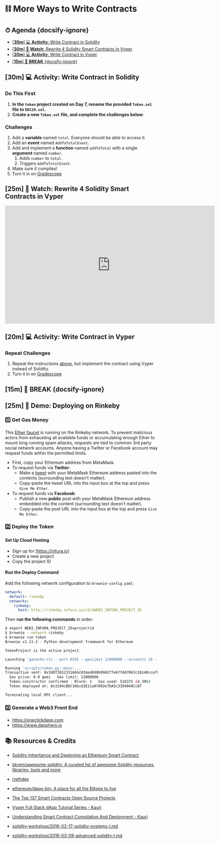 <!-- Run this slideshow via the following command: reveal-md README.md -w -->
<!-- .slide: data-background="./../Slides/images/header.svg" data-background-repeat="none" data-background-size="40% 40%" data-background-position="center 10%" class="header" -->
# ⛓ More Ways to Write Contracts

<!-- > -->

<!-- omit in toc -->
## ⏱ Agenda {docsify-ignore}

- [[**30m**] :computer: **Activity**: Write Contract in Solidity](#30m-%f0%9f%92%bb-activity-write-contract-in-solidity)
- [[**30m**] :eyes: **Watch**: Rewrite 4 Solidity Smart Contracts in Vyper](#30m-%f0%9f%91%80-watch-rewrite-4-solidity-smart-contracts-in-vyper)
- [[**20m**] :computer: **Activity**: Write Contract in Vyper](#20m-%f0%9f%92%bb-activity-write-contract-in-vyper)
- [[**15m**] :palm_tree: **BREAK** {docsify-ignore}](#15m-%f0%9f%8c%b4-break-docsify-ignore)

<!-- > -->

<!-- omit in toc -->
<!-- ## 🏆 Objectives -->

<!-- TODO: Objectives -->
<!-- |   Level   | Verbs |
     | --------- | ----- |
     | 6: Create | design, formulate, build, invent, create, compose, generate, derive, modify, develop |
     | 5: Evaluate | choose, support, relate, determine, defend, compare, contrast, justify, support, convince, select |
     | 4: Analyze | classify, break down, categorize, analyze, diagram, illustrate, criticize, simplify, associate |
     | 3: Apply | calculate, predict, apply, solve, illustrate, use, demonstrate, determine, model, perform, present |
     | 2: Understand | describe, explain, paraphrase, restate, summarize, contrast, interpret, discuss |
     | 1: Remember | list, recite, outline, define, name, match, quote, recall, identify, label, recognize | -->

<!-- > -->

## [**30m**] :computer: **Activity**: Write Contract in Solidity

### Do This First

1. **In the `token` project created on Day 7, rename the provided `Token.sol` file to `ERC20.sol`.**
1. **Create a new `Token.sol` file, and complete the challenges below**:

### Challenges

1. Add a **variable** named `total`. Everyone should be able to access it.
1. Add an **event** named `AddToTotalEvent`.
1. Add and implement a **function** named `addToTotal` with a single **argument** named `number`.
      1. Adds `number` to `total`.
      1. Triggers `AddToTotalEvent`.
1. Make sure it compiles!
1. Turn it in on [Gradescope](https://www.gradescope.com/courses/160564/assignments/682184)

## [**25m**] :eyes: **Watch**: Rewrite 4 Solidity Smart Contracts in Vyper

<p align="center">
    <iframe title="YouTube: Rewrite 4 Solidity Smart Contracts in Vyper" width="692" height="389" src="https://www.youtube.com/embed/NwSIaNhRHFQ" frameborder="0" allow="accelerometer; autoplay; clipboard-write; encrypted-media; gyroscope; picture-in-picture" allowfullscreen></iframe>
</p>

## [**20m**] :computer: **Activity**: Write Contract in Vyper

### Repeat Challenges

1. Repeat the instructions [above](#challenges), but implement the contract using Vyper instead of Solidity.
1. Turn it in on [Gradescope](https://www.gradescope.com/courses/160564/assignments/682184)

<!-- ## [**20m**] :speech_balloon: **TT**: Topic -->

## [**15m**] :palm_tree: **BREAK** {docsify-ignore}

<!-- > -->

<!-- ## [**10m**] :arrows_counterclockwise: **Recap**: Today's Takeaways -->

<!-- TODO: Write takeaways -->

<!-- > -->

<!-- omit in toc -->

## [**25m**] :eyes: **Demo**: Deploying on Rinkeby

### :one: Get Gas Money

This [Ether faucet](https://faucet.rinkeby.io) is running on the Rinkeby network. To prevent malicious actors from exhausting all available funds or accumulating enough Ether to mount long running spam attacks, requests are tied to common 3rd party social network accounts. Anyone having a Twitter or Facebook account may request funds within the permitted limits.

- First, copy your Ethereum address from MetaMask.
- To request funds via **Twitter**:
  - Make a [tweet](https://twitter.com/intent/tweet?text=Requesting%20faucet%20funds%20into%200x0000000000000000000000000000000000000000%20on%20the%20%23Rinkeby%20%23Ethereum%20test%20network.) with your MetaMask Ethereum address pasted into the contents (surrounding text doesn't matter).
  - Copy-paste the tweet URL into the input box at the top and press `Give Me Ether`.
- To request funds via **Facebook**:
  - Publish a new **public** post with your MetaMask Ethereum address embedded into the content (surrounding text doesn't matter).
  - Copy-paste the post URL into the input box at the top and press `Give Me Ether`.

### :two: Deploy the Token

#### Set Up Cloud Hosting

- Sign up for [https://infura.io]
- Create a new project
- Copy the project ID

#### Run the Deploy Command

Add the following network configuration to `brownie-config.yaml`:

```yaml
network:
  default: rinkeby
  networks:
    rinkeby:
      host: http://rinkeby.infura.io/v3/$WEB3_INFURA_PROJECT_ID
```

Then **run the following commands** in order:

```bash
$ export WEB3_INFURA_PROJECT_ID=projectid
$ brownie --network rinkeby
$ brownie run token
Brownie v1.11.3 - Python development framework for Ethereum

TokenProject is the active project.

Launching 'ganache-cli --port 8545 --gasLimit 12000000 --accounts 10 --hardfork istanbul --mnemonic brownie'...

Running 'scripts/token.py::main'...
Transaction sent: 0x3d0f3b5233166dc034ed698b9982f7e67fd67063c10140ccaf9764e30a0e2f66
  Gas price: 0.0 gwei   Gas limit: 12000000
  Token.constructor confirmed - Block: 1   Gas used: 516375 (4.30%)
  Token deployed at: 0x3194cBDC3dbcd3E11a07892e7bA5c3394048Cc87

Terminating local RPC client...
```

### :three: Generate a Web3 Front End

- <https://oneclickdapp.com>
- <https://www.dapphero.io>

## 📚 Resources & Credits

- [Solidity Inheritance and Deploying an Ethereum Smart Contract](https://coursetro.com/posts/code/103/Solidity-Inheritance-and-Deploying-an-Ethereum-Smart-Contract)

- [bkrem/awesome-solidity: A curated list of awesome Solidity resources, libraries, tools and more](https://github.com/bkrem/awesome-solidity)
- [r/ethdev](https://www.reddit.com/r/ethdev/)
- [ethereum/dapp-bin: A place for all the ÐApps to live](https://github.com/ethereum/dapp-bin)
- [The Top 137 Smart Contracts Open Source Projects](https://awesomeopensource.com/projects/smart-contracts)
- [Vyper Full Stack dApp Tutorial Series - Kauri](https://kauri.io/vyper-full-stack-dapp-tutorial-series/5d68cd3db93cd40001f1cb36/c)
- [Understanding Smart Contract Compilation And Deployment - Kauri](https://kauri.io/understanding-smart-contract-compilation-and-deplo/195c5784663e4963b16d914900ba5cf5/a)
- [solidity-workshop/2016-02-17-solidity-systems-I.md](https://github.com/androlo/solidity-workshop/blob/master/tutorials/2016-02-17-solidity-systems-I.md#accounts-code-and-storage)
- [solidity-workshop/2016-03-09-advanced-solidity-I.md](https://github.com/androlo/solidity-workshop/blob/master/tutorials/2016-03-09-advanced-solidity-I.md)
